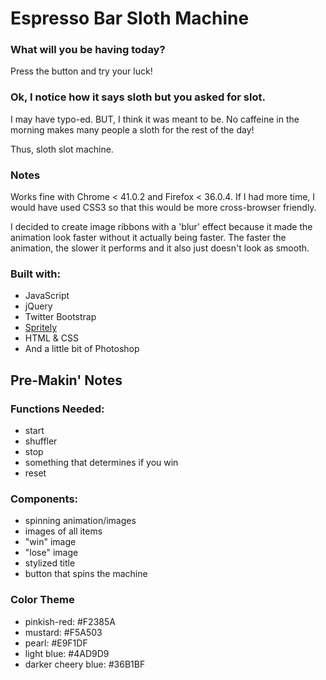 # Espresso Bar Sloth Machine

### What will you be having today?

Press the button and try your luck!

### Ok, I notice how it says sloth but you asked for slot.
I may have typo-ed. BUT, I think it was meant to be. No caffeine in the morning makes many people a sloth for the rest of the day!

Thus, sloth slot machine.

### Notes

Works fine with Chrome < 41.0.2 and Firefox < 36.0.4.
If I had more time, I would have used CSS3 so that this would be more cross-browser friendly.

I decided to create image ribbons with a 'blur' effect because it made the animation look faster without it actually being faster. The faster the animation, the slower it performs and it also just doesn't look as smooth.

### Built with:

* JavaScript
* jQuery
* Twitter Bootstrap
* <a href="http://spritely.net/" target="_blank">Spritely</a>
* HTML & CSS
* And a little bit of Photoshop


## Pre-Makin' Notes

### Functions Needed:

+ start
+ shuffler
+ stop
+ something that determines if you win
+ reset

### Components:

+ spinning animation/images
+ images of all items
+ "win" image
+ "lose" image
+ stylized title
+ button that spins the machine

### Color Theme

* pinkish-red: #F2385A
* mustard: #F5A503
* pearl: #E9F1DF
* light blue: #4AD9D9
* darker cheery blue: #36B1BF